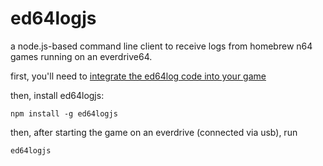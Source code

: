 # ed64logjs

a node.js-based command line client to receive logs from homebrew n64 games running on an everdrive64.

first, you'll need to [integrate the ed64log code into your game](https://github.com/jsdf/ed64log#getting-started)

then, install ed64logjs:

```
npm install -g ed64logjs
```

then, after starting the game on an everdrive (connected via usb), run

```bash
ed64logjs
```
